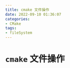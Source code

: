 ```yaml
---
title: cmake 文件操作
date: 2022-09-10 01:36:07
categories:
- CMake
tags:
- fileSystem
---
```


# `cmake` 文件操作